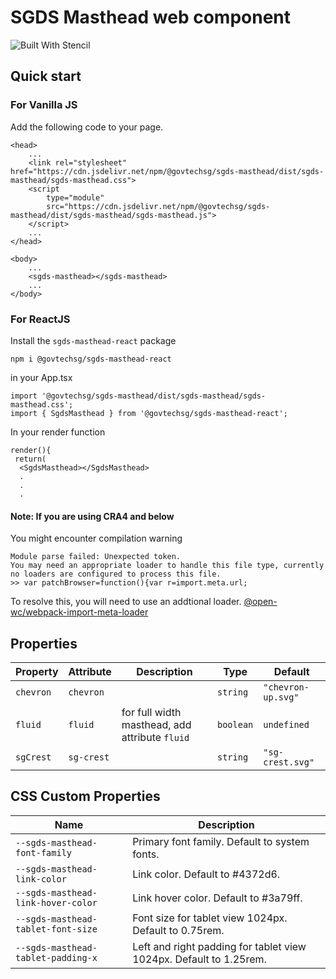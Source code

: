 # SGDS Masthead web component

![Built With Stencil](https://img.shields.io/badge/-Built%20With%20Stencil-16161d.svg?logo=data%3Aimage%2Fsvg%2Bxml%3Bbase64%2CPD94bWwgdmVyc2lvbj0iMS4wIiBlbmNvZGluZz0idXRmLTgiPz4KPCEtLSBHZW5lcmF0b3I6IEFkb2JlIElsbHVzdHJhdG9yIDE5LjIuMSwgU1ZHIEV4cG9ydCBQbHVnLUluIC4gU1ZHIFZlcnNpb246IDYuMDAgQnVpbGQgMCkgIC0tPgo8c3ZnIHZlcnNpb249IjEuMSIgaWQ9IkxheWVyXzEiIHhtbG5zPSJodHRwOi8vd3d3LnczLm9yZy8yMDAwL3N2ZyIgeG1sbnM6eGxpbms9Imh0dHA6Ly93d3cudzMub3JnLzE5OTkveGxpbmsiIHg9IjBweCIgeT0iMHB4IgoJIHZpZXdCb3g9IjAgMCA1MTIgNTEyIiBzdHlsZT0iZW5hYmxlLWJhY2tncm91bmQ6bmV3IDAgMCA1MTIgNTEyOyIgeG1sOnNwYWNlPSJwcmVzZXJ2ZSI%2BCjxzdHlsZSB0eXBlPSJ0ZXh0L2NzcyI%2BCgkuc3Qwe2ZpbGw6I0ZGRkZGRjt9Cjwvc3R5bGU%2BCjxwYXRoIGNsYXNzPSJzdDAiIGQ9Ik00MjQuNywzNzMuOWMwLDM3LjYtNTUuMSw2OC42LTkyLjcsNjguNkgxODAuNGMtMzcuOSwwLTkyLjctMzAuNy05Mi43LTY4LjZ2LTMuNmgzMzYuOVYzNzMuOXoiLz4KPHBhdGggY2xhc3M9InN0MCIgZD0iTTQyNC43LDI5Mi4xSDE4MC40Yy0zNy42LDAtOTIuNy0zMS05Mi43LTY4LjZ2LTMuNkgzMzJjMzcuNiwwLDkyLjcsMzEsOTIuNyw2OC42VjI5Mi4xeiIvPgo8cGF0aCBjbGFzcz0ic3QwIiBkPSJNNDI0LjcsMTQxLjdIODcuN3YtMy42YzAtMzcuNiw1NC44LTY4LjYsOTIuNy02OC42SDMzMmMzNy45LDAsOTIuNywzMC43LDkyLjcsNjguNlYxNDEuN3oiLz4KPC9zdmc%2BCg%3D%3D&colorA=16161d&style=flat-square)

## Quick start

### For Vanilla JS

Add the following code to your page.

```
<head>
    ...
    <link rel="stylesheet" href="https://cdn.jsdelivr.net/npm/@govtechsg/sgds-masthead/dist/sgds-masthead/sgds-masthead.css">
    <script
        type="module"
        src="https://cdn.jsdelivr.net/npm/@govtechsg/sgds-masthead/dist/sgds-masthead/sgds-masthead.js">
    </script>
    ...
</head>

<body>
    ...
    <sgds-masthead></sgds-masthead>
    ...
</body>
```

### For ReactJS

Install the `sgds-masthead-react` package

```
npm i @govtechsg/sgds-masthead-react
```

in your App.tsx

```
import '@govtechsg/sgds-masthead/dist/sgds-masthead/sgds-masthead.css';
import { SgdsMasthead } from '@govtechsg/sgds-masthead-react';
```

In your render function

```
render(){
 return(
  <SgdsMasthead></SgdsMasthead>
  .
  .
  .
```

#### Note: If you are using CRA4 and below

You might encounter compilation warning

```
Module parse failed: Unexpected token.
You may need an appropriate loader to handle this file type, currently no loaders are configured to process this file.
>> var patchBrowser=function(){var r=import.meta.url;
```

To resolve this, you will need to use an addtional loader. [@open-wc/webpack-import-meta-loader](https://www.npmjs.com/package/@open-wc/webpack-import-meta-loader/v/0.4.7)

## Properties

| Property  | Attribute  | Description                                    | Type      | Default            |
| --------- | ---------- | ---------------------------------------------- | --------- | ------------------ |
| `chevron` | `chevron`  |                                                | `string`  | `"chevron-up.svg"` |
| `fluid`   | `fluid`    | for full width masthead, add attribute `fluid` | `boolean` | `undefined`        |
| `sgCrest` | `sg-crest` |                                                | `string`  | `"sg-crest.svg"`   |

## CSS Custom Properties

| Name                               | Description                                                        |
| ---------------------------------- | ------------------------------------------------------------------ |
| `--sgds-masthead-font-family`      | Primary font family. Default to system fonts.                      |
| `--sgds-masthead-link-color`       | Link color. Default to #4372d6.                                    |
| `--sgds-masthead-link-hover-color` | Link hover color. Default to #3a79ff.                              |
| `--sgds-masthead-tablet-font-size` | Font size for tablet view 1024px. Default to 0.75rem.              |
| `--sgds-masthead-tablet-padding-x` | Left and right padding for tablet view 1024px. Default to 1.25rem. |
